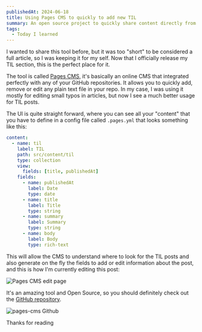 ```yaml
---
publishedAt: 2024-06-18
title: Using Pages CMS to quickly to add new TIL
summary: An open source project to quickly share content directly from the browser
tags:
  - Today I learned
---
```


I wanted to share this tool before, but it was too "short" to be considered a full article, so I was keeping it for my self. Now that I officially release my TIL section, this is the perfect place for it.

The tool is called [Pages CMS](https://pagescms.org/), it's basically an online CMS that integrated perfectly with any of your GitHub repositories. It allows you to quickly add, remove or edit any plain text file in your repo. In my case, I was using it mostly for editing small typos in articles, but now I see a much better usage for TIL posts.

The UI is quite straight forward, where you can see all your "content" that you have to define in a config file called `.pages.yml` that looks something like this:

```yml
content:
  - name: til
    label: TIL
    path: src/content/til
    type: collection
    view:
      fields: [title, publishedAt]
    fields:
      - name: publishedAt
        label: Date
        type: date
      - name: title
        label: Title
        type: string
      - name: summary
        label: Summary
        type: string
      - name: body
        label: Body
        type: rich-text
```

This will allow the CMS to understand where to look for the TIL posts and also generate on the fly the fields to add or edit information about the post, and this is how I'm currently editing this post:

![Pages CMS edit page](../../static/assets/til/pages-cms/screenshot.png)

It's an amazing tool and Open Source, so you should definitely check out the [GitHub repository](https://github.com/pages-cms/pages-cms).

![pages-cms Github](https://opengraph.githubassets.com/random/pages-cms/pages-cms)

Thanks for reading
